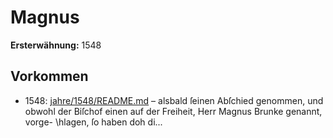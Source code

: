 # Magnus

**Ersterwähnung:** 1548

## Vorkommen
- 1548: [jahre/1548/README.md](../jahre/1548/README.md) – alsbald
ſeinen Abſchied genommen, und obwohl der Biſchof einen
auf der Freiheit, Herr Magnus Brunke genannt, vorge-
\hlagen, ſo haben doh di...
